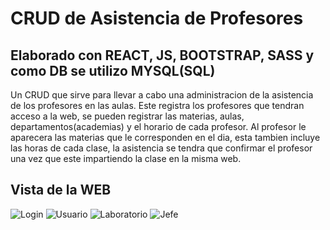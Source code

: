 # **CRUD de Asistencia de Profesores**
## Elaborado con REACT, JS, BOOTSTRAP, SASS y como DB se utilizo MYSQL(SQL)
Un CRUD que sirve para llevar a cabo una administracion de la asistencia de los profesores en las aulas.
Este registra los profesores que tendran acceso a la web, se pueden registrar las materias, aulas, departamentos(academias) y el horario de cada profesor.
Al profesor le aparecera las materias que le corresponden en el dia, esta tambien incluye las horas de cada clase, la asistencia se tendra que confirmar el profesor una vez que este impartiendo la clase en la misma web.

## Vista de la WEB
![Login](https://github.com/OmarExpress19/CRUD-ASISTENCIA-DE-PROFESORES/assets/79942504/2da9317c-1cee-4b84-a845-b8c48136d968.png)
![Usuario](https://github.com/OmarExpress19/CRUD-ASISTENCIA-DE-PROFESORES/assets/79942504/45104624-3fb1-44b7-a041-018c9dbc7c6d)
![Laboratorio](https://github.com/OmarExpress19/CRUD-ASISTENCIA-DE-PROFESORES/assets/79942504/78f70615-55ee-4a43-b20e-930fb921519f)
![Jefe](https://github.com/OmarExpress19/CRUD-ASISTENCIA-DE-PROFESORES/assets/79942504/4626e4a0-f20c-45ab-a6e5-85908f64f5d2)
